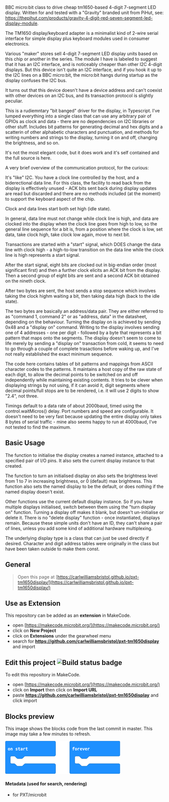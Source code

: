 BBC micro:bit class to drive cheap tm1650-based 4-digit 7-segment LED display. Written for and tested with a "Gravity" branded unit from PiHut, see: https://thepihut.com/products/gravity-4-digit-red-seven-segment-led-display-module.

The TM1650 display/keyboard adapter is a minimalist kind of 2-wire serial interface for simple display plus keyboard modules used in consumer electronics.

Various "maker" stores sell 4-digit 7-segment LED display units based on this chip or another in the series. The module I have is labeled to suggest that it has an I2C interface, and is noticeably cheaper than other I2C 4-digit displays. But this device isn't quite an I2C interface, and if you hook it up to the I2C lines on a BBC micro:bit, the micro:bit hangs during startup as the display confuses the I2C bus.

It turns out that this device doesn't have a device address and can't coexist with other devices on an I2C bus, and its transaction protocol is slightly peculiar.

This is a rudiemntary "bit banged" driver for the display, in Typescript. I've lumped everything into a single class that can use any arbitrary pair of GPIOs as clock and data - there are no dependencies on I2C libraries or other stuff. Includes bit patterns for generating decimal and hex digits and a scatterin of other alphabetic characters and punctuation, and methods for writing numbers and strings to the display, turning it on and off, changing the brightness, and so on.

It's not the most elegant code, but it does work and it's self contained and the full source is here.

A very brief overview of the communication protocol, for the curious:

It's "like" I2C. You have a clock line controlled by the host, and a biderectional data line. For this class, the facility to read back from the display is effectively unused - ACK bits sent back during display updates are read but discarded and there are no methods included (at the moment) to support the keyboard aspect of the chip.

Clock and data lines start both set high (idle state).

In general, data line must not change while clock line is high, and data are clocked into the display when the clock line goes from high to low, so the general line sequence for a bit is, from a position where the clock is low, set data, take clock high, take clock low again, move to next bit.

Transactions are started with a "start" signal, which DOES change the data line with clock high - a high-to-low transition on the data line while the clock line is high represents a start signal.

After the start signal, eight bits are clocked out in big-endian order (most significant first) and then a further clock elicits an ACK bit from the display. Then a second group of eight bits are sent and a second ACK bit obtained on the nineth clock.

After two bytes are sent, the host sends a stop sequence which involves taking the clock highm waiting a bit, then taking data high (back to the idle state). 

The two bytes are basically an address/data pair. They are either referred to as "command 1, command 2" or as "address, data" in the datasheet, depending on the behaviour. Turning the display on is achieved by sending 0x48 and a "display on" command. Writing to the display involves sending one of 4 addresses - one per digit - followed by a byte that represents a bit pattern that maps onto the segments. The display doesn't seem to come to life merely by sending a "display on" transaction from cold, it seems to need to go through a couple of complete trasactions before waking up, and I've not really established the exact minimum sequence.

The code here contains tables of bit patterns and mappings from ASCII character codes to the patterns. It maintains a host copy of the raw state of each digit, to allow the decimal points to be switched on and off independently while maintaining existing contents. It tries to be clever when displaying strings by not using, if it can avoid it, digit segments where decimal points/full stops are to be rendered, i.e. it will use 2 digits to show "2.4", not three.

Timings default to a data rate of about 2000baud, timed using the control.waitMicros() delay. Port numbers and speed are configurable. It doesn't need to be very fast because updating the entire display only takes 8 bytes of serial traffic - mine also seems happy to run at 4000baud, I've not tested to find the maximum.

## Basic Usage

The function to initialise the display creates a named instance, attached to a specified pair of I/O pins. It also sets the current display instance to that created. 

The function to turn an initialised display on also sets the brightness level from 1 to 7 in increasing brightness, or 0 (default) max brightness. This function also sets the named display to be the default, or does nothing if the named display doesn't exist.

Other functions use the current default display instance. So if you have multiple displays initialised, switch between them using the "turn display on" function. Turning a display off makes it blank, but doesn't un-initialise or delete it. There is no "delete display" function - once instantiated, displays remain. Because these simple units don't have an ID, they can't share a pair of lines, unless you add some kind of additional hardware multiplexing. 

The underlying display type is a class that can just be used directly if desired. Character and digit address tables were originally in the class but have been taken outside to make them const.

## General

> Open this page at [https://carlwilliamsbristol.github.io/pxt-tm1650display/](https://carlwilliamsbristol.github.io/pxt-tm1650display/)

## Use as Extension

This repository can be added as an **extension** in MakeCode.

* open [https://makecode.microbit.org/](https://makecode.microbit.org/)
* click on **New Project**
* click on **Extensions** under the gearwheel menu
* search for **https://github.com/carlwilliamsbristol/pxt-tm1650display** and import

## Edit this project ![Build status badge](https://github.com/carlwilliamsbristol/pxt-tm1650display/workflows/MakeCode/badge.svg)

To edit this repository in MakeCode.

* open [https://makecode.microbit.org/](https://makecode.microbit.org/)
* click on **Import** then click on **Import URL**
* paste **https://github.com/carlwilliamsbristol/pxt-tm1650display** and click import

## Blocks preview

This image shows the blocks code from the last commit in master.
This image may take a few minutes to refresh.

![A rendered view of the blocks](https://github.com/carlwilliamsbristol/pxt-tm1650display/raw/master/.github/makecode/blocks.png)

#### Metadata (used for search, rendering)

* for PXT/microbit
<script src="https://makecode.com/gh-pages-embed.js"></script><script>makeCodeRender("{{ site.makecode.home_url }}", "{{ site.github.owner_name }}/{{ site.github.repository_name }}");</script>
